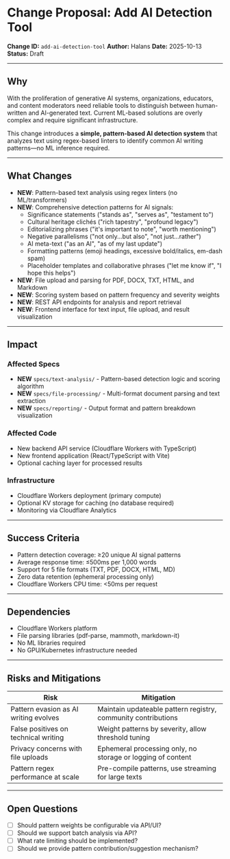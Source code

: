 # Change Proposal: Add AI Detection Tool

**Change ID:** `add-ai-detection-tool`
**Author:** Halans
**Date:** 2025-10-13
**Status:** Draft

---

## Why

With the proliferation of generative AI systems, organizations, educators, and content moderators need reliable tools to distinguish between human-written and AI-generated text. Current ML-based solutions are overly complex and require significant infrastructure.

This change introduces a **simple, pattern-based AI detection system** that analyzes text using regex-based linters to identify common AI writing patterns—no ML inference required.

---

## What Changes

- **NEW**: Pattern-based text analysis using regex linters (no ML/transformers)
- **NEW**: Comprehensive detection patterns for AI signals:
  - Significance statements ("stands as", "serves as", "testament to")
  - Cultural heritage clichés ("rich tapestry", "profound legacy")
  - Editorializing phrases ("it's important to note", "worth mentioning")
  - Negative parallelisms ("not only...but also", "not just...rather")
  - AI meta-text ("as an AI", "as of my last update")
  - Formatting patterns (emoji headings, excessive bold/italics, em-dash spam)
  - Placeholder templates and collaborative phrases ("let me know if", "I hope this helps")
- **NEW**: File upload and parsing for PDF, DOCX, TXT, HTML, and Markdown
- **NEW**: Scoring system based on pattern frequency and severity weights
- **NEW**: REST API endpoints for analysis and report retrieval
- **NEW**: Frontend interface for text input, file upload, and result visualization

---

## Impact

### Affected Specs
- **NEW** `specs/text-analysis/` - Pattern-based detection logic and scoring algorithm
- **NEW** `specs/file-processing/` - Multi-format document parsing and text extraction
- **NEW** `specs/reporting/` - Output format and pattern breakdown visualization

### Affected Code
- New backend API service (Cloudflare Workers with TypeScript)
- New frontend application (React/TypeScript with Vite)
- Optional caching layer for processed results

### Infrastructure
- Cloudflare Workers deployment (primary compute)
- Optional KV storage for caching (no database required)
- Monitoring via Cloudflare Analytics

---

## Success Criteria

- Pattern detection coverage: ≥20 unique AI signal patterns
- Average response time: ≤500ms per 1,000 words
- Support for 5 file formats (TXT, PDF, DOCX, HTML, MD)
- Zero data retention (ephemeral processing only)
- Cloudflare Workers CPU time: <50ms per request

---

## Dependencies

- Cloudflare Workers platform
- File parsing libraries (pdf-parse, mammoth, markdown-it)
- No ML libraries required
- No GPU/Kubernetes infrastructure needed

---

## Risks and Mitigations

| Risk | Mitigation |
|------|------------|
| Pattern evasion as AI writing evolves | Maintain updateable pattern registry, community contributions |
| False positives on technical writing | Weight patterns by severity, allow threshold tuning |
| Privacy concerns with file uploads | Ephemeral processing only, no storage or logging of content |
| Pattern regex performance at scale | Pre-compile patterns, use streaming for large texts |

---

## Open Questions

- [ ] Should pattern weights be configurable via API/UI?
- [ ] Should we support batch analysis via API?
- [ ] What rate limiting should be implemented?
- [ ] Should we provide pattern contribution/suggestion mechanism?
